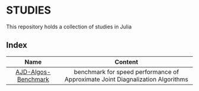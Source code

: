 # STUDIES

This repository holds a collection of studies in Julia

## Index

|         Name         |        Content           |
|:--------------------:|:------------------------:|
| [AJD-Algos-Benchmark](https://github.com/Marco-Congedo/STUDIES/tree/master/AJD%20Algos%20Benchmark)  | benchmark for speed performance of Approximate Joint Diagnalization Algorithms |
